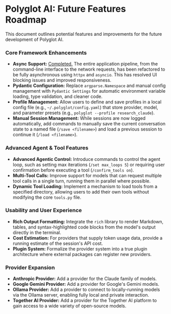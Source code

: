 # Polyglot AI: Future Features Roadmap

This document outlines potential features and improvements for the future development of Polyglot AI.

### Core Framework Enhancements

*   **Async Support:** <ins>Completed.</ins> The entire application pipeline, from the command-line interface to the network requests, has been refactored to be fully asynchronous using `httpx` and `asyncio`. This has resolved UI blocking issues and improved responsiveness.
*   **Pydantic Configuration:** Replace `argparse.Namespace` and manual config management with `Pydantic Settings` for automatic environment variable loading, type validation, and cleaner code.
*   **Profile Management:** Allow users to define and save profiles in a local config file (e.g., `~/.polyglot/config.yaml`) that store provider, model, and parameter presets (e.g., `polyglot --profile research_claude`).
*   **Manual Session Management:** While sessions are now logged automatically, add commands to manually save the current conversation state to a named file (`/save <filename>`) and load a previous session to continue it (`/load <filename>`).

### Advanced Agent & Tool Features

*   **Advanced Agentic Control:** Introduce commands to control the agent loop, such as setting max iterations (`/set max_loops 5`) or requiring user confirmation before executing a tool (`/confirm_tools on`).
*   **Multi-Tool Calls:** Improve support for models that can request multiple tool calls in a single turn, running them in parallel where possible.
*   **Dynamic Tool Loading:** Implement a mechanism to load tools from a specified directory, allowing users to add their own tools without modifying the core `tools.py` file.

### Usability and User Experience

*   **Rich Output Formatting:** Integrate the `rich` library to render Markdown, tables, and syntax-highlighted code blocks from the model's output directly in the terminal.
*   **Cost Estimation:** For providers that supply token usage data, provide a running estimate of the session's API cost.
*   **Plugin System:** Formalize the provider system into a true plugin architecture where external packages can register new providers.

### Provider Expansion

*   **Anthropic Provider:** Add a provider for the Claude family of models.
*   **Google Gemini Provider:** Add a provider for Google's Gemini models.
*   **Ollama Provider:** Add a provider to connect to locally-running models via the Ollama server, enabling fully local and private interaction.
*   **Together AI Provider:** Add a provider for the Together AI platform to gain access to a wide variety of open-source models.
